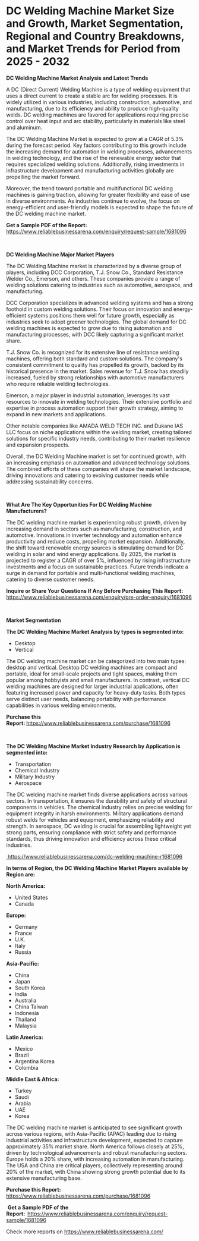 <p><h1>DC Welding Machine Market Size and Growth, Market Segmentation, Regional and Country Breakdowns, and Market Trends for Period from 2025 -  2032</h1></p><p><strong>DC Welding Machine Market Analysis and Latest Trends</strong></p>
<p><p>A DC (Direct Current) Welding Machine is a type of welding equipment that uses a direct current to create a stable arc for welding processes. It is widely utilized in various industries, including construction, automotive, and manufacturing, due to its efficiency and ability to produce high-quality welds. DC welding machines are favored for applications requiring precise control over heat input and arc stability, particularly in materials like steel and aluminum.</p><p>The DC Welding Machine Market is expected to grow at a CAGR of 5.3% during the forecast period. Key factors contributing to this growth include the increasing demand for automation in welding processes, advancements in welding technology, and the rise of the renewable energy sector that requires specialized welding solutions. Additionally, rising investments in infrastructure development and manufacturing activities globally are propelling the market forward. </p><p>Moreover, the trend toward portable and multifunctional DC welding machines is gaining traction, allowing for greater flexibility and ease of use in diverse environments. As industries continue to evolve, the focus on energy-efficient and user-friendly models is expected to shape the future of the DC welding machine market.</p></p>
<p><strong>Get a Sample PDF of the Report:&nbsp;</strong> <a href="https://www.reliablebusinessarena.com/enquiry/request-sample/1681096?utm_campaign=2632&utm_medium=2&utm_source=Github&utm_content=ia&utm_term=24032025&utm_id=dc-welding-machine">https://www.reliablebusinessarena.com/enquiry/request-sample/1681096</a></p>
<p>&nbsp;</p>
<p><strong>DC Welding Machine Major Market Players</strong></p>
<p><p>The DC Welding Machine market is characterized by a diverse group of players, including DCC Corporation, T.J. Snow Co., Standard Resistance Welder Co., Emerson, and others. These companies provide a range of welding solutions catering to industries such as automotive, aerospace, and manufacturing.</p><p>DCC Corporation specializes in advanced welding systems and has a strong foothold in custom welding solutions. Their focus on innovation and energy-efficient systems positions them well for future growth, especially as industries seek to adopt greener technologies. The global demand for DC welding machines is expected to grow due to rising automation and manufacturing processes, with DCC likely capturing a significant market share.</p><p>T.J. Snow Co. is recognized for its extensive line of resistance welding machines, offering both standard and custom solutions. The company's consistent commitment to quality has propelled its growth, backed by its historical presence in the market. Sales revenue for T.J. Snow has steadily increased, fueled by strong relationships with automotive manufacturers who require reliable welding technologies.</p><p>Emerson, a major player in industrial automation, leverages its vast resources to innovate in welding technologies. Their extensive portfolio and expertise in process automation support their growth strategy, aiming to expand in new markets and applications.</p><p>Other notable companies like AMADA WELD TECH INC. and Dukane IAS LLC focus on niche applications within the welding market, creating tailored solutions for specific industry needs, contributing to their market resilience and expansion prospects.</p><p>Overall, the DC Welding Machine market is set for continued growth, with an increasing emphasis on automation and advanced technology solutions. The combined efforts of these companies will shape the market landscape, driving innovations and catering to evolving customer needs while addressing sustainability concerns.</p></p>
<p>&nbsp;</p>
<p><strong>What Are The Key Opportunities For DC Welding Machine Manufacturers?</strong></p>
<p><p>The DC welding machine market is experiencing robust growth, driven by increasing demand in sectors such as manufacturing, construction, and automotive. Innovations in inverter technology and automation enhance productivity and reduce costs, propelling market expansion. Additionally, the shift toward renewable energy sources is stimulating demand for DC welding in solar and wind energy applications. By 2025, the market is projected to register a CAGR of over 5%, influenced by rising infrastructure investments and a focus on sustainable practices. Future trends indicate a surge in demand for portable and multi-functional welding machines, catering to diverse customer needs.</p></p>
<p><strong>Inquire or Share Your Questions If Any Before Purchasing This Report:</strong> <a href="https://www.reliablebusinessarena.com/enquiry/pre-order-enquiry/1681096?utm_campaign=2632&utm_medium=2&utm_source=Github&utm_content=ia&utm_term=24032025&utm_id=dc-welding-machine">https://www.reliablebusinessarena.com/enquiry/pre-order-enquiry/1681096</a></p>
<p>&nbsp;</p>
<p><strong>Market Segmentation</strong></p>
<p><strong>The DC Welding Machine Market Analysis by types is segmented into:</strong></p>
<p><ul><li>Desktop</li><li>Vertical</li></ul></p>
<p><p>The DC welding machine market can be categorized into two main types: desktop and vertical. Desktop DC welding machines are compact and portable, ideal for small-scale projects and tight spaces, making them popular among hobbyists and small manufacturers. In contrast, vertical DC welding machines are designed for larger industrial applications, often featuring increased power and capacity for heavy-duty tasks. Both types serve distinct user needs, balancing portability with performance capabilities in various welding environments.</p></p>
<p><strong>Purchase this Report:&nbsp;</strong><a href="https://www.reliablebusinessarena.com/purchase/1681096?utm_campaign=2632&utm_medium=2&utm_source=Github&utm_content=ia&utm_term=24032025&utm_id=dc-welding-machine">https://www.reliablebusinessarena.com/purchase/1681096</a></p>
<p>&nbsp;</p>
<p><strong>The DC Welding Machine Market Industry Research by Application is segmented into:</strong></p>
<p><ul><li>Transportation</li><li>Chemical Industry</li><li>Military Industry</li><li>Aerospace</li></ul></p>
<p><p>The DC welding machine market finds diverse applications across various sectors. In transportation, it ensures the durability and safety of structural components in vehicles. The chemical industry relies on precise welding for equipment integrity in harsh environments. Military applications demand robust welds for vehicles and equipment, emphasizing reliability and strength. In aerospace, DC welding is crucial for assembling lightweight yet strong parts, ensuring compliance with strict safety and performance standards, thus driving innovation and efficiency across these critical industries.</p></p>
<p><a href="https://www.reliablebusinessarena.com/dc-welding-machine-r1681096?utm_campaign=2632&utm_medium=2&utm_source=Github&utm_content=ia&utm_term=24032025&utm_id=dc-welding-machine">&nbsp;https://www.reliablebusinessarena.com/dc-welding-machine-r1681096</a></p>
<p><strong>In terms of Region, the DC Welding Machine Market Players available by Region are:</strong></p>
<p>
    <p> <strong> North America: </strong>
        <ul>
            <li>United States</li>
            <li>Canada</li>
        </ul>
        </p> 
    <p> <strong> Europe: </strong>
        <ul>
            <li>Germany</li>
            <li>France</li>
            <li>U.K.</li>
            <li>Italy</li>
            <li>Russia</li>
        </ul>
        </p> 
    <p> <strong> Asia-Pacific: </strong>
        <ul>
            <li>China</li>
            <li>Japan</li>
            <li>South Korea</li>
            <li>India</li>
            <li>Australia</li>
            <li>China Taiwan</li>
            <li>Indonesia</li>
            <li>Thailand</li>
            <li>Malaysia</li>
        </ul>
        </p> 
    <p> <strong> Latin America: </strong>
        <ul>
            <li>Mexico</li>
            <li>Brazil</li>
            <li>Argentina Korea</li>
            <li>Colombia</li>
        </ul>
        </p> 
    <p> <strong> Middle East & Africa: </strong>
        <ul>
            <li>Turkey</li>
            <li>Saudi</li>
            <li>Arabia</li>
            <li>UAE</li>
            <li>Korea</li>
        </ul>
    </p>
    </p>
<p><p>The DC welding machine market is anticipated to see significant growth across various regions, with Asia-Pacific (APAC) leading due to rising industrial activities and infrastructure development, expected to capture approximately 35% market share. North America follows closely at 25%, driven by technological advancements and robust manufacturing sectors. Europe holds a 20% share, with increasing automation in manufacturing. The USA and China are critical players, collectively representing around 20% of the market, with China showing strong growth potential due to its extensive manufacturing base.</p></p>
<p><strong>Purchase this Report: </strong><a href="https://www.reliablebusinessarena.com/purchase/1681096?utm_campaign=2632&utm_medium=2&utm_source=Github&utm_content=ia&utm_term=24032025&utm_id=dc-welding-machine">https://www.reliablebusinessarena.com/purchase/1681096</a></p>
<p>&nbsp;<strong>Get a Sample PDF of the Report:&nbsp;&nbsp;</strong><a href="https://www.reliablebusinessarena.com/enquiry/request-sample/1681096?utm_campaign=2632&utm_medium=2&utm_source=Github&utm_content=ia&utm_term=24032025&utm_id=dc-welding-machine">https://www.reliablebusinessarena.com/enquiry/request-sample/1681096</a></p>
<p><strong></strong></p>
<p>Check more reports on <a href="https://www.reliablebusinessarena.com/?utm_campaign=2632&utm_medium=2&utm_source=Github&utm_content=ia&utm_term=24032025&utm_id=dc-welding-machine">https://www.reliablebusinessarena.com/</a></p>